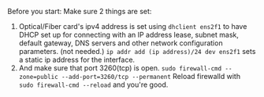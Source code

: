 Before you start: Make sure 2 things are set:

1. Optical/Fiber card's ipv4 address is set using `dhclient ens2f1`  to have DHCP set up for connecting with an IP address lease, subnet mask, default gateway, DNS servers and other network configuration parameters. (not needed.) `ip addr add (ip address)/24 dev ens2f1` sets a static ip address for the interface.
2. And make sure that port 3260(tcp) is open. `sudo firewall-cmd --zone=public --add-port=3260/tcp --permanent` Reload firewalld with `sudo firewall-cmd --reload` and you're good.